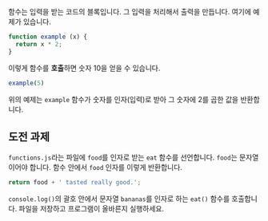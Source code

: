 [&EXEC]: # (touch functions.js && javascripting select functions && bouncecode editor-reset && bouncecode editor-open functions.js)
[&RUN]: # (node functions.js)
[&TEST]: # (javascripting select functions && javascripting run functions.js && javascripting verify functions.js)

함수는 입력을 받는 코드의 블록입니다. 그 입력을 처리해서 출력을 만듭니다.
여기에 예제가 있습니다.
```js
function example (x) {
  return x * 2;
}
```
이렇게 함수를 **호출**하면 숫자 10을 얻을 수 있습니다.
```js
example(5)
```
위의 예제는 `example` 함수가 숫자를 인자(입력)로 받아 그 숫자에 2를 곱한 값을 반환합니다.
## 도전 과제
`functions.js`라는 파일에 `food`를 인자로 받는 `eat` 함수를 선언합니다. `food`는 문자열이어야 합니다.
함수 안에서 `food` 인자를 이렇게 반환합니다.
```js
return food + ' tasted really good.';
```
`console.log()`의 괄호 안에서 문자열 `bananas`를 인자로 하는 `eat()` 함수를 호출합니다.
파일을 저장하고 프로그램이 올바른지 실행하세요.